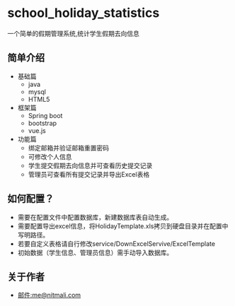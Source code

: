# school_holiday_statistics
一个简单的假期管理系统,统计学生假期去向信息

## 简单介绍
* 基础篇
    * java
    * mysql
    * HTML5
* 框架篇
    * Spring boot
    * bootstrap
    * vue.js
* 功能篇
    * 绑定邮箱并验证邮箱重置密码
    * 可修改个人信息
    * 学生提交假期去向信息并可查看历史提交记录
    * 管理员可查看所有提交记录并导出Excel表格

## 如何配置？
* 需要在配置文件中配置数据库，新建数据库表自动生成。
* 需要配置导出excel信息，将HolidayTemplate.xls拷贝到硬盘目录并在配置中写明路径。
* 若要自定义表格请自行修改service/DownExcelServive/ExcelTemplate
* 初始数据（学生信息、管理员信息）需手动导入数据库。

## 关于作者
* [邮件:me@nitmali.com](me@nitmali.com)


